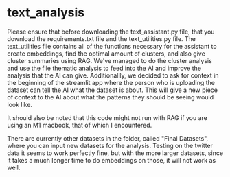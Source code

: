 # text_analysis

Please ensure that before downloading the text_assistant.py file, that you download the requirements.txt file and the text_utilities.py file. The text_utilities file contains all of the functions necessary for the assistant to create embeddings, find the optimal amount of clusters, and also give cluster summaries using RAG. We've managed to do the cluster analysis and use the file thematic analysis to feed into the AI and improve the analysis that the AI can give. Additionallly, we decided to ask for context in the beginning of the streamlit app where the person who is uploading the dataset can tell the AI what the dataset is about. This will give a new piece of context to the AI about what the patterns they should be seeing would look like. 

It should also be noted that this code might not run with RAG if you are using an M1 macbook, that of which I encountered. 

There are currently other datasets in the folder, called "Final Datasets", where you can input new datasets for the analysis. Testing on the twitter data it seems to work perfectly fine, but with the more larger datasets, since it takes a much longer time to do embeddings on those, it will not work as well. 
